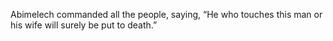 Abimelech commanded all the people, saying, “He who touches this man or his wife will surely be put to death.”